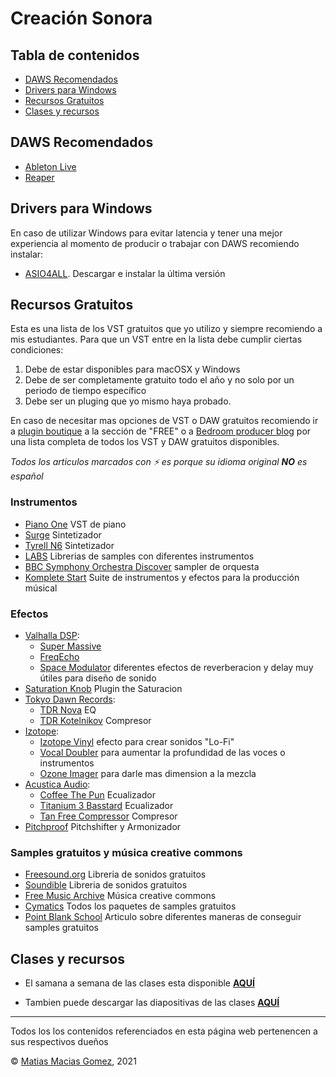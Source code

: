 # Creación Sonora

## Tabla de contenidos

- [DAWS Recomendados](#DAWS-Recomendados)
- [Drivers para Windows](#Drivers-para-Windows)
- [Recursos Gratuitos](#Recursos-Gratuitos)
- [Clases y recursos](#Clases)

## DAWS Recomendados

- [Ableton Live](https://www.ableton.com/)
- [Reaper](https://www.reaper.fm/)

## Drivers para Windows

En caso de utilizar Windows para evitar latencia y tener una mejor experiencia al momento de producir o trabajar con DAWS recomiendo instalar:

- [ASIO4ALL](https://www.asio4all.org/). Descargar e instalar la última versión

## Recursos Gratuitos

Esta es una lista de los VST gratuitos que yo utilizo y siempre recomiendo a mis estudiantes.
Para que un VST entre en la lista debe cumplir ciertas condiciones:

1. Debe de estar disponibles para macOSX y Windows
2. Debe de ser completamente gratuito todo el año y no solo por un periodo de tiempo específico
3. Debe ser un pluging que yo mismo haya probado.

En caso de necesitar mas opciones de VST o DAW gratuitos recomiendo ir a [plugin boutique](https://www.pluginboutique.com/) a la sección de "FREE" o a [Bedroom producer blog](https://bedroomproducersblog.com/) por una lista completa de todos los VST y DAW gratuitos disponibles.

_Todos los articulos marcados con ⚡ es porque su idioma original **NO** es español_

### Instrumentos

- [Piano One](https://neovst.com/piano-one/) VST de piano
- [Surge](https://surge-synthesizer.github.io/) Sintetizador
- [Tyrell N6](https://u-he.com/products/tyrelln6/) Sintetizador
- [LABS](https://labs.spitfireaudio.com/) Librerias de samples con diferentes instrumentos
- [BBC Symphony Orchestra Discover](https://www.spitfireaudio.com/shop/a-z/bbc-symphony-orchestra-discover/) sampler de orquesta
- [Komplete Start](https://www.native-instruments.com/es/products/komplete/bundles/komplete-start/) Suite de instrumentos y efectos para la producción músical

### Efectos

- [Valhalla DSP](https://valhalladsp.com/):
  - [Super Massive](https://valhalladsp.com/shop/reverb/valhalla-supermassive/)
  - [FreqEcho](https://valhalladsp.com/shop/delay/valhalla-freq-echo/)
  - [Space Modulator](https://valhalladsp.com/shop/modulation/valhalla-space-modulator/) diferentes efectos de reverberacion y delay muy útiles para diseño de sonido
- [Saturation Knob](https://www.softube.com/saturationknob) Plugin the Saturacion
- [Tokyo Dawn Records](https://www.tokyodawn.net/):
  - [TDR Nova](https://www.tokyodawn.net/tdr-nova/) EQ
  - [TDR Kotelnikov](https://www.tokyodawn.net/tdr-kotelnikov/) Compresor
- [Izotope](https://www.izotope.com/):
  - [Izotope Vinyl](https://www.izotope.com/en/products/vinyl.html) efecto para crear sonidos "Lo-Fi"
  - [Vocal Doubler](https://www.izotope.com/en/products/vocal-doubler.html) para aumentar la profundidad de las voces o instrumentos
  - [Ozone Imager](https://www.izotope.com/en/products/ozone-imager.html) para darle mas dimension a la mezcla
- [Acustica Audio](https://www.acustica-audio.com/store):
  - [Coffee The Pun](https://www.acustica-audio.com/store/t/acqua/free) Ecualizador
  - [Titanium 3 Basstard](https://www.acustica-audio.com/store/t/acqua/free) Ecualizador
  - [Tan Free Compressor](https://www.acustica-audio.com/store/t/acqua/free) Compresor
- [Pitchproof](https://aegeanmusic.com/pitchproof-specs) Pitchshifter y Armonizador

### Samples gratuitos y música creative commons

- [Freesound.org](https://freesound.org/) Libreria de sonidos gratuitos
- [Soundible](https://soundbible.com/) Libreria de sonidos gratuitos
- [Free Music Archive](https://freemusicarchive.org/) Música creative commons
- [Cymatics](https://cymatics.fm/pages/free-download-vault) Todos los paquetes de samples gratuitos
- [Point Blank School](https://plus.pointblankmusicschool.com/7-essential-sites-to-download-high-quality-free-samples/) Articulo sobre diferentes maneras de conseguir samples gratuitos

## Clases y recursos

- El samana a semana de las clases esta disponible **[AQUÍ](https://matmac945.github.io/audio-creacion-sonora/paginas/class.html)**

- Tambien puede descargar las diapositivas de las clases **[AQUÍ]()**

---

Todos los los contenidos referenciados en esta página web pertenencen a sus respectivos dueños

© [Matias Macias Gomez](https://github.com/Matmac945), 2021
